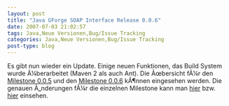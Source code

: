 ```yaml
---
layout: post
title: "Java GForge SOAP Interface Release 0.0.6"
date: 2007-07-03 21:02:57
tags: Java,Neue Versionen,Bug/Issue Tracking
categories: Java,Neue Versionen,Bug/Issue Tracking
post-type: blog
---
```

Es gibt nun  wieder ein Update. Einige neuen Funktionen, das Build System wurde Ã¼berarbeitet (Maven 2 als auch Ant). Die Ãœbersicht fÃ¼r den <a href="http://jagosi.soebes.de/milestone/Milestone%200.0.5">Milestone 0.0.5</a> und den <a href="http://jagosi.soebes.de/milestone/Milestone%200.0.6">Milestone 0.0.6</a> kÃ¶nnen eingesehen werden. Die genauen Ã„nderungen fÃ¼r die einzelnen Milestone kann man <a href="http://jagosi.soebes.de/query?status=closed&milestone=Milestone+0.0.5">hier</a> bzw. 
<a href="http://jagosi.soebes.de/query?status=closed&milestone=Milestone+0.0.6">hier</a> einsehen.

